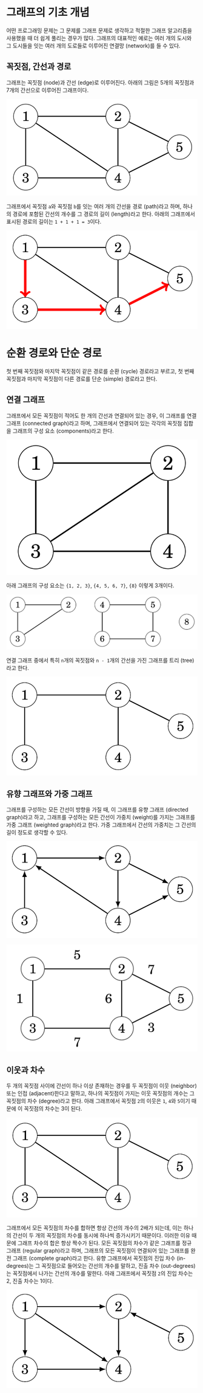 # 그래프의 기초 개념

어떤 프로그래밍 문제는 그 문제를 그래프 문제로 생각하고 적절한 그래프 알고리즘을 사용했을 때 더 쉽게 풀리는 경우가 많다.
그래프의 대표적인 예로는 여러 개의 도시와 그 도시들을 잇는 여러 개의 도로들로 이루어진 연결망 (network)를 들 수 있다.

## 꼭짓점, 간선과 경로
그래프는 꼭짓점 (node)과 간선 (edge)로 이루어진다. 아래의 그림은 5개의 꼭짓점과 7개의 간선으로 이루어진 그래프이다.

![그래프의 꼭짓점과 간선](./images/01.png)

그래프에서 꼭짓점 `a`와 꼭짓점 `b`를 잇는 여러 개의 간선을 경로 (path)라고 하며, 하나의 경로에 포함된 간선의 개수를 
그 경로의 길이 (length)라고 한다. 아래의 그래프에서 표시된 경로의 길이는 `1 + 1 + 1 = 3`이다.

![그래프 경로의 길이](./images/02.png)

# 순환 경로와 단순 경로

첫 번째 꼭짓점와 마지막 꼭짓점이 같은 경로를 순환 (cycle) 경로라고 부르고, 첫 번째 꼭짓점과 마지막 꼭짓점이 다른 경로를 
단순 (simple) 경로라고 한다.

## 연결 그래프

그래프에서 모든 꼭짓점이 적어도 한 개의 간선과 연결되어 있는 경우, 이 그래프를 연결 그래프 (connected graph)라고 하며,
그래프에서 연결되어 있는 각각의 꼭짓점 집합을 그래프의 구성 요소 (components)라고 한다.

![연결 그래프](./images/03.png)

아래 그래프의 구성 요소는 `{1, 2, 3}`, `{4, 5, 6, 7}`, `{8}` 이렇게 3개이다.

![그래프의 구성 요소](./images/04.png)

연결 그래프 중에서 특히 `n`개의 꼭짓점와 `n - 1`개의 간선을 가진 그래프를 트리 (tree)라고 한다.

![트리 그래프](./images/05.png)

## 유향 그래프와 가중 그래프

그래프를 구성하는 모든 간선이 방향을 가질 때, 이 그래프를 유향 그래프 (directed graph)라고 하고, 그래프를 구성하는
모든 간선이 가중치 (weight)를 가지는 그래프를 가중 그래프 (weighted graph)라고 한다. 가중 그래프에서 간선의 가중치는
그 간선의 길이 정도로 생각할 수 있다.

![유향 그래프](./images/06.png)

![가중 그래프](./images/07.png)

## 이웃과 차수

두 개의 꼭짓점 사이에 간선이 하나 이상 존재하는 경우를 두 꼭짓점이 이웃 (neighbor) 또는 인접 (adjacent)한다고 말하고, 
하나의 꼭짓점이 가지는 이웃 꼭짓점의 개수는 그 꼭짓점의 차수 (degree)라고 한다. 아래 그래프에서 꼭짓점 `2`의 이웃은
`1`, `4`와 `5`이기 때문에 이 꼭짓점의 차수는 3이 된다.

![꼭짓점 `2`의 이웃](./images/08.png)

그래프에서 모든 꼭짓점의 차수를 합하면 항상 간선의 개수의 2배가 되는데, 이는 하나의 간선이 두 개의 꼭짓점의 차수를 동시에 
하나씩 증가시키기 때문이다. 이러한 이유 때문에 그래프 차수의 합은 항상 짝수가 된다. 모든 꼭짓점의 차수가 같은 그래프를 
정규 그래프 (regular graph)라고 하며, 그래프의 모든 꼭짓점이 연결되어 있는 그래프를 완전 그래프 (complete graph)라고 한다. 
유향 그래프에서 꼭짓점의 진입 차수 (in-degrees)는 그 꼭짓점으로 들어오는 간선의 개수를 말하고, 진출 차수 (out-degrees)는 
꼭짓점에서 나가는 간선의 개수를 말한다. 아래 그래프에서 꼭짓점 `2`의 진입 차수는 2, 진출 차수는 1이다.

![꼭짓점 `2`의 진입 차수와 진출 차수](./images/09.png)
